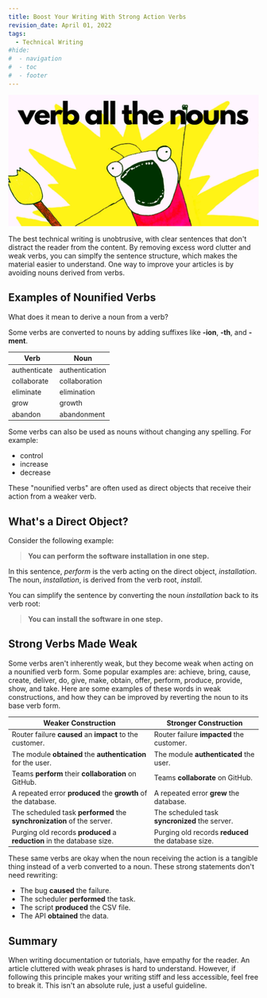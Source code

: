 ```yaml
---
title: Boost Your Writing With Strong Action Verbs
revision_date: April 01, 2022
tags:
  - Technical Writing
#hide:
#  - navigation
#  - toc
#  - footer
---
```


![Featured](_media/verb-all-the-nouns.webp)

The best technical writing is unobtrusive, with clear sentences that don't distract the reader from the content. By removing excess word clutter and weak verbs, you can simplfy the sentence structure, which makes the material easier to understand. One way to improve your articles is by avoiding nouns derived from verbs. 

## Examples of Nounified Verbs

What does it mean to derive a noun from a verb?

Some verbs are converted to nouns by adding suffixes like **-ion**, **-th**, and **-ment**.

| Verb | Noun |
|----|----|
| authenticate | authentication |
| collaborate | collaboration |
| eliminate | elimination |
| grow | growth |
| abandon | abandonment |

Some verbs can also be used as nouns without changing any spelling. For example:

* control
* increase
* decrease

These "nounified verbs" are often used as direct objects that receive their action from a weaker verb.

## What's a Direct Object?

Consider the following example:  
> **You can perform the software installation in one step.**

In this sentence, *perform* is the verb acting on the direct object, *installation*. The noun, _installation_, is derived from the verb root, _install_.

You can simplify the sentence by converting the noun *installation* back to its verb root:
> **You can install the software in one step.**

## Strong Verbs Made Weak

Some verbs aren't inherently weak, but they become weak when acting on a nounified verb form. Some popular examples are: achieve, bring, cause, create, deliver, do, give, make, obtain, offer, perform, produce, provide, show, and take. Here are some examples of these words in weak constructions, and how they can be improved by reverting the noun to its base verb form.

| Weaker Construction | Stronger Construction |
| --- | --- |
| Router failure **caused** an **impact** to the customer. | Router failure **impacted** the customer. |
| The module **obtained** the **authentication** for the user. | The module **authenticated** the user. |
| Teams **perform** their **collaboration** on GitHub. | Teams **collaborate** on GitHub. |
| A repeated error **produced** the **growth** of the database. | A repeated error **grew** the database. |
| The scheduled task **performed** the **synchronization** of the server. | The scheduled task **syncronized** the server. |
| Purging old records **produced** a **reduction** in the database size. | Purging old records **reduced** the database size. |

These same verbs are okay when the noun receiving the action is a tangible thing instead of a verb converted to a noun. These strong statements don't need rewriting:

* The bug **caused** the failure.
* The scheduler **performed** the task.
* The script **produced** the CSV file.
* The API **obtained** the data.

## Summary

When writing documentation or tutorials, have empathy for the reader. An article cluttered with weak phrases is hard to understand. However, if following this principle makes your writing stiff and less accessible, feel free to break it. This isn't an absolute rule, just a useful guideline.
